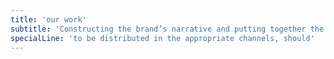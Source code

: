```yaml
---
title: 'our work'
subtitle: 'Constructing the brand’s narrative and putting together the right multi-format content, to be distributed in the appropriate channels, should be among any organization’s top priorities to get the word out.'
specialLine: 'to be distributed in the appropriate channels, should'
---
```

